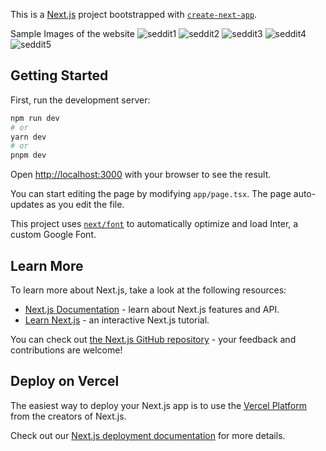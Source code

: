 This is a [Next.js](https://nextjs.org/) project bootstrapped with [`create-next-app`](https://github.com/vercel/next.js/tree/canary/packages/create-next-app).

Sample Images of the website
![seddit1](https://github.com/ssid369/seddit/assets/79620604/8407cada-c8cb-4ec3-9883-fec4ae82f793)
![seddit2](https://github.com/ssid369/seddit/assets/79620604/85681679-a040-4859-849e-3c448536eade)
![seddit3](https://github.com/ssid369/seddit/assets/79620604/0e80f95b-fd9f-474e-b7bb-c7a81a8e2255)
![seddit4](https://github.com/ssid369/seddit/assets/79620604/19230a28-dbda-40a6-b2e4-8ab714e6bad3)
![seddit5](https://github.com/ssid369/seddit/assets/79620604/b2a6ff1b-1933-4353-99f6-3c6f4eaa615e)



## Getting Started

First, run the development server:

```bash
npm run dev
# or
yarn dev
# or
pnpm dev
```

Open [http://localhost:3000](http://localhost:3000) with your browser to see the result.

You can start editing the page by modifying `app/page.tsx`. The page auto-updates as you edit the file.

This project uses [`next/font`](https://nextjs.org/docs/basic-features/font-optimization) to automatically optimize and load Inter, a custom Google Font.

## Learn More

To learn more about Next.js, take a look at the following resources:

- [Next.js Documentation](https://nextjs.org/docs) - learn about Next.js features and API.
- [Learn Next.js](https://nextjs.org/learn) - an interactive Next.js tutorial.

You can check out [the Next.js GitHub repository](https://github.com/vercel/next.js/) - your feedback and contributions are welcome!

## Deploy on Vercel

The easiest way to deploy your Next.js app is to use the [Vercel Platform](https://vercel.com/new?utm_medium=default-template&filter=next.js&utm_source=create-next-app&utm_campaign=create-next-app-readme) from the creators of Next.js.

Check out our [Next.js deployment documentation](https://nextjs.org/docs/deployment) for more details.
